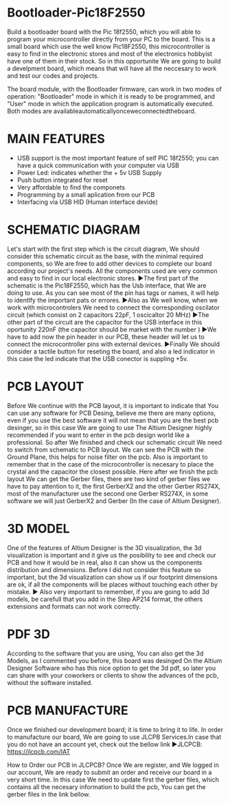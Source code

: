 # Bootloader-Pic18F2550
Build a bootloader board with the Pic 18f2550, which you will able to program your microcontroller directly from your PC to the board.
This is a small board which use the well know Pic18F2550, this microcontroller is easy to find in the electronic stores and most of the electronics hobbyist have one of them in their stock. So in this opportunite We are going to build a develpment board, which means that will have all the neccesary to work and test our codes and projects.

The board module, with the Bootloader firmware, can work in two modes of operation: "Bootloader" mode in which it is ready to be programmed, and "User" mode in which the application program is automatically executed. Both modes are availableautomaticallyonceweconnectedtheboard.

# MAIN FEATURES
* USB support is the most important feature of self PIC 18f2550; you can have a quick communication with your computer via USB
* Power Led: indicates whether the + 5v USB Supply
* Push button integrated for reset
* Very affordable to find the componets
* Programming by a small aplication from our PCB
* Interfacing via USB HID (Human interface devide)

# SCHEMATIC DIAGRAM
Let's start with the first step which is the circuit diagram, We should consider this schematic circuit as the base, with the minimal required components, so We are free to add other devices to complete our board according our project's needs.
All the components used are very common and easy to find in our local electronic stores.
►The first part of the schematic is the Pic18F2550, which has the Usb interface, that We are doing to use. As you can see most of the pin has tags or names, it will help to identlfy the important pats or errores.
►Also as We well know, when we work with microcontrolers We need to connect the corresponding oscilator circuit (which consist on 2 capacitors 22pF, 1 oscicaltor 20 MHz)
►The other part of the circuit are the capacitor for the USB interface in this oportunity 220nF (the capacitor should be market with the number )
►We have to add now the pin header in our PCB, these header will let us to connect the microcontroller pins with external devices.
►Finally We should consider a tactile button for reseting the board, and also a led indicator in this case the led indicate that the USB conector is suppling +5v.

# PCB LAYOUT
Before We continue with the PCB layout, it is important to indicate that You can use any software for PCB Desing, believe me there are many options, even if you use the best software it will not mean that you are the best pcb desinger, so in this case We are going to use The Altium Designer highly recommended if you want to enter in the pcb design world like a professional.
So after We finished and check our schematic circuit We need to switch from schematic to PCB layout. We can see the PCB with the Ground Plane, this helps for noise filter on the pcb. Also is important to remember that in the case of the microcontroller is necesary to place the crystal and the capacitor the closest possible.
Here after we finish the pcb layout We can get the Gerber files, there are two kind of gerber files we have to pay attention to it, the first GerberX2 and the other Gerber RS274X, most of the manufacturer use the second one Gerber RS274X, in some software we will just GerberX2 and Gerber (In the case of Altium Designer).

# 3D MODEL
One of the features of Altium Designer is the 3D visualization, the 3d visualization is important and it give us the posibility to see and check our PCB and how it would be in real, also it can show us the components distribution and dimensions. Before I did not consider this feature so important, but the 3d visualization can show us if our footprint dimensions are ok, if all the components will be places without touching each other by mistake.
► Also very important to remember, if you are going to add 3d models, be carefull that you add in the Step AP214 format, the others extensions and formats can not work correctly.

# PDF 3D
According to the software that you are using, You can also get the 3d Models, as I commented you before, this board was desinged On the Altium Designer Software who has this nice option to get the 3d pdf, so later you can share with your coworkers or clients to show the advances of the pcb, without the software installed.

# PCB MANUFACTURE
Once we finished our development board; it is time to bring it to life. In order to manufacture our board, We are going to use JLCPB Services.In case that you do not have an account yet, check out the bellow link
►JLCPCB: https://jlcpcb.com/IAT

How to Order our PCB in JLCPCB?
Once We are register, and We logged in our account, We are ready to submit an order and receive our board in a very short time. In this case We need to update first the gerber files, which contains all the necesary information to build the pcb, You can get the gerber files in the link bellow.





